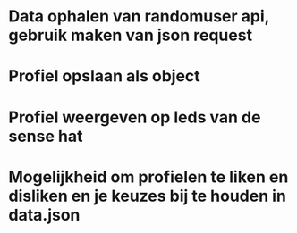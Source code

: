 
# Data ophalen van randomuser api, gebruik maken van json request

# Profiel opslaan als object

# Profiel weergeven op leds van de sense hat

# Mogelijkheid om profielen te liken en disliken en je keuzes bij te houden in data.json
